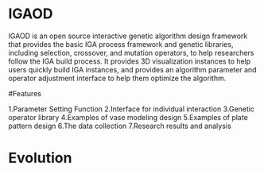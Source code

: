 # IGAOD

IGAOD is an open source interactive genetic algorithm design framework that provides the basic IGA process framework and genetic libraries, including selection, crossover, and mutation operators, to help researchers follow the IGA build process. It provides 3D visualization instances to help users quickly build IGA instances, and provides an algorithm parameter and operator adjustment interface to help them optimize the algorithm.

#Features

1.Parameter Setting Function
2.Interface for individual interaction
3.Genetic operator library
4.Examples of vase modeling design
5.Examples of plate pattern design
6.The data collection
7.Research results and analysis
# Evolution
